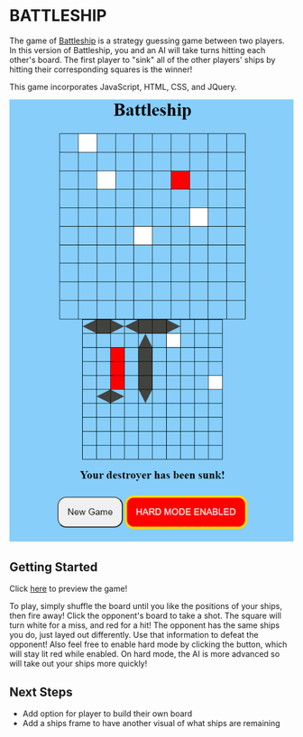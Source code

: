 # BATTLESHIP

The game of [Battleship](https://en.wikipedia.org/wiki/Battleship_(game)) is a strategy guessing game between two players.  In this version of Battleship, you and an AI will take turns
hitting each other's board.  The first player to "sink" all of the other players' ships by hitting their corresponding squares is the winner!  

This game incorporates JavaScript, HTML, CSS, and JQuery.

![screenshot](images/battleship_screenshot.png)


## Getting Started


Click [here](https://bbonning4.github.io/battleship/) to preview the game!

To play, simply shuffle the board until you like the positions of your ships, then fire away!  Click the opponent's board to take a shot.  The square will turn white for a miss, and red for a hit!  The opponent has the same ships you do, just layed out differently.  Use that information to defeat the opponent!  Also feel free to enable hard mode by clicking the button, which will stay lit red while enabled.  On hard mode, the AI is more advanced so will take out your ships more quickly! 


## Next Steps


- Add option for player to build their own board
- Add a ships frame to have another visual of what ships are remaining